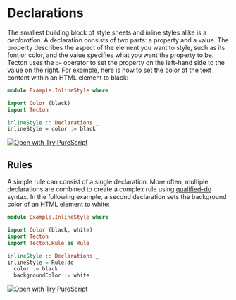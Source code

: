 # Declarations

The smallest building block of style sheets and inline styles alike is a _declaration_. A declaration consists of two parts: a property and a value. The property describes the aspect of the element you want to style, such as its font or color, and the value specifies what you want the property to be. Tecton uses the `:=` operator to set the property on the left-hand side to the value on the right. For example, here is how to set the color of the text content within an HTML element to black:

```haskell
module Example.InlineStyle where

import Color (black)
import Tecton

inlineStyle :: Declarations _
inlineStyle = color := black
```

[![Open with Try PureScript](https://shields.io/badge/-Open%20in%20Try%20PureScript-303748?logo=data:image/png;base64,iVBORw0KGgoAAAANSUhEUgAAABAAAAAQCAYAAAAf8/9hAAAAAXNSR0IArs4c6QAAAERlWElmTU0AKgAAAAgAAYdpAAQAAAABAAAAGgAAAAAAA6ABAAMAAAABAAEAAKACAAQAAAABAAAAEKADAAQAAAABAAAAEAAAAAA0VXHyAAAArElEQVQ4EeWRzQ6CMBCECSJnwOfiwN2YmCgn49F49cnrzNLdDFhfQDdpd+fbH2hbVf9lKaUaizZ/PTmSByv53I5AO8FjcQgKWqyXFGrYs0nAFEMAn0wEKARIN45ZSzMNfza1bHu4u2gNOzYIuFDMDnKyc73xN2gOdzv51w2YWKbHbzpTn7sfwQAmH0mIuHe98bzYNho1QGKUYr41n6xkg/atYlRfc0e9Svy+eAM93kRyOW/z2AAAAABJRU5ErkJggg==&style=flat)](https://try.purescript.org/?code=LYewJgrgNgpgBAUQB4ENgAdYDoCSA7KASzxgGUAXAT1jgHcALGAJxgChXCMQny4AFFlAhh4ACgCqeQuQA0cUQBIAlHNEAeAHxKlHLj0QAzAzADGvUQiOnyOzum68AKk0p8ILUiaaF05lnhEmJTgUAGc4Z1d3Mi8fcl17fUlQlGMsAGEQZhMxCDwU40zsmB0EhzhMqG55ACMoFBMAa1s9J2sQPHZiIhIKangALgG4ABFTeqYUckIO8IB9DgJiMioaAF44ExAqpjgBjbqGxvZgFGI94ctjMzhJaVZT87XWOAiXNw9Y3yx-QJfXuAKOB5AowIpMHL-V5AuAAIjU6BYGjUWxEGlhcE0cF+zHwPXg3WWfRoWPhAHpUTBkWTEVTYUA)

## Rules

A simple rule can consist of a single declaration. More often, multiple declarations are combined to create a complex rule using [qualified-do](https://jordanmartinez.github.io/purescript-jordans-reference-site/content/11-Syntax/06-Modifying-Do-Ado-Syntax-Sugar/src/13-Qualified-Do-ps.html) syntax. In the following example, a second declaration sets the background color of an HTML element to white:

```haskell
module Example.InlineStyle where

import Color (black, white)
import Tecton
import Tecton.Rule as Rule

inlineStyle :: Declarations _
inlineStyle = Rule.do
  color := black
  backgroundColor := white
```

[![Open with Try PureScript](https://shields.io/badge/-Open%20in%20Try%20PureScript-303748?logo=data:image/png;base64,iVBORw0KGgoAAAANSUhEUgAAABAAAAAQCAYAAAAf8/9hAAAAAXNSR0IArs4c6QAAAERlWElmTU0AKgAAAAgAAYdpAAQAAAABAAAAGgAAAAAAA6ABAAMAAAABAAEAAKACAAQAAAABAAAAEKADAAQAAAABAAAAEAAAAAA0VXHyAAAArElEQVQ4EeWRzQ6CMBCECSJnwOfiwN2YmCgn49F49cnrzNLdDFhfQDdpd+fbH2hbVf9lKaUaizZ/PTmSByv53I5AO8FjcQgKWqyXFGrYs0nAFEMAn0wEKARIN45ZSzMNfza1bHu4u2gNOzYIuFDMDnKyc73xN2gOdzv51w2YWKbHbzpTn7sfwQAmH0mIuHe98bzYNho1QGKUYr41n6xkg/atYlRfc0e9Svy+eAM93kRyOW/z2AAAAABJRU5ErkJggg==&style=flat)](https://try.purescript.org/?code=LYewJgrgNgpgBAUQB4ENgAdYDoCSA7KASzxgGUAXAT1jgHcALGAJxgChXCMQny4AFFlAhh4ACgCqeQuQA0cUQBIAlHNEAeAHxKlHLj0QAzAzADGvUQiOnyOzum68AKk0p8ILUiaaF05lnhEmJTgUAGc4Z1d3Mi8fcl17fUlQlGMsAGEQZhMxCDwU40zsmB0EhzhMqG55ACMoFBMAazkGaRKy-UdrEDwOp268LAAlaHgwuBHYdmIiEgpqeAAuRbgAEVN6phRyQh7wgH0OAmIyKhoAXgnRrDAQVjg4ExAqpjhFy7qGxvu4Gq+AcyYIDyYEq1XedHobXYwBQxDeK0sxjMcEk0lYsPh5x+kTcHliviw-kCPweCjgeQKMCKTBypLg5LgACI1OgWBo1E8RBomXBNHBicx8LN4DMTvMaPyWQB6LkwDnStnyplAA)